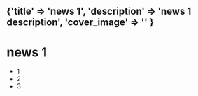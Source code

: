 {'title' => 'news 1',
'description' => 'news 1 description',
'cover_image' => ''
}
---
# news 1
- 1
- 2
- 3
